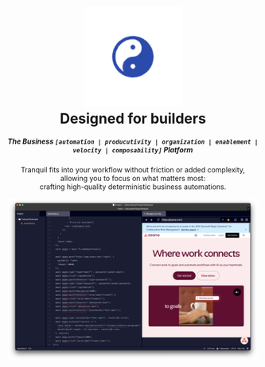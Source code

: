<h1 align="center">
  <img class="avatar rounded-2" src="tq-icon.png" alt="@Tranquil42" width="200" height="200">
  <br/>
 Designed for builders
</h1>

<h5 align="center">
  The Business <code>[automation | producutivity | organization | enablement | velocity | composability]</code> Platform
</h5>

<p align="center">
  Tranquil fits into your workflow without friction or added complexity, allowing you to focus on what matters most:<br>crafting high-quality deterministic business automations.
</p>

![asana task](asana-task.png)
